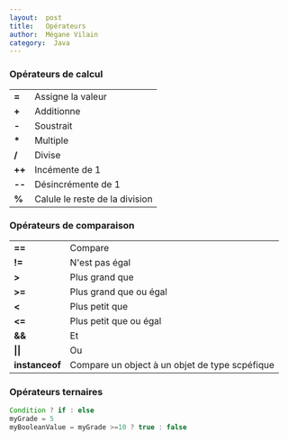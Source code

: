```yaml
---
layout:  post
title:   Opérateurs
author:  Mégane Vilain
category:  Java
---
```


### Opérateurs de calcul

|||
|---|---
|**=**|Assigne la valeur|
|**+**|Additionne|
|**-**|Soustrait|
|**\***|Multiple|
|**/**|Divise|
|**++**|Incémente de 1 |
|**--**|Désincrémente de 1|
|**%**|Calule le reste de la division|

### Opérateurs de comparaison


|||
|---|---
|**==**|Compare|
|**!=**|N'est pas égal|
|**>**|Plus grand que|
|**>=**|Plus grand que ou égal|
|**<**|Plus petit que|
|**<=**|Plus petit que ou égal|
|**&&**|Et|
|**\|\|**|Ou|
|**instanceof**|Compare un object à un objet de type scpéfique|

### Opérateurs ternaires

```java
Condition ? if : else
myGrade = 5
myBooleanValue = myGrade >=10 ? true : false
```
